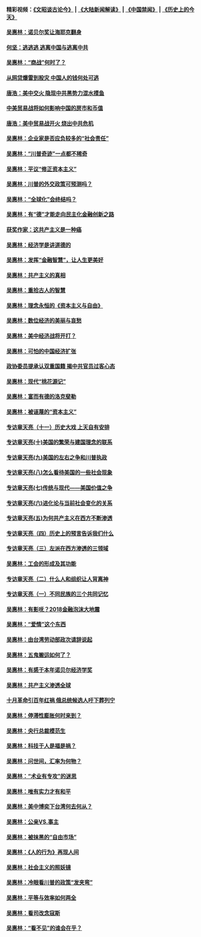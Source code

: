 #### 精彩视频：[《文昭谈古论今》](https://github.com/gfw-breaker/wenzhao/blob/master/README.md?t=12210631) | [《大陆新闻解读》](https://github.com/gfw-breaker/ntdtv-comedy/blob/master/README.md?t=12210631) | [《中国禁闻》](https://github.com/gfw-breaker/ntdtv-news/blob/master/README.md?t=12210631) | [《历史上的今天》](https://github.com/gfw-breaker/today-in-history/blob/master/README.md?t=12210631) 

#### [吴惠林：诺贝尔奖让海耶克翻身](../pages/nsc423/n10890049.md?t=12210631) 

#### [何坚：逃逃逃 逃离中国与逃离中共](../pages/nsc423/n10592891.md?t=12210631) 

#### [吴惠林：“商战”何时了？](../pages/nsc423/n10573558.md?t=12210631) 

#### [从网贷爆雷到股灾 中国人的钱何处可逃](../pages/nsc423/n10572800.md?t=12210631) 

#### [唐浩：美中交火 隐现中共黑势力混水摸鱼](../pages/nsc423/n10544040.md?t=12210631) 

#### [中美贸易战将如何影响中国的房市和币值](../pages/nsc423/n10543697.md?t=12210631) 

#### [唐浩：美中贸易战开火 烧出中共危机](../pages/nsc423/n10540126.md?t=12210631) 

#### [吴惠林：企业家是否应负较多的“社会责任”](../pages/nsc423/n10535022.md?t=12210631) 

#### [吴惠林：“川普奇迹”一点都不稀奇](../pages/nsc423/n10512808.md?t=12210631) 

#### [吴惠林：平议“修正资本主义”](../pages/nsc423/n10495724.md?t=12210631) 

#### [吴惠林：川普的外交政策可预测吗？](../pages/nsc423/n10462387.md?t=12210631) 

#### [吴惠林：“全球化”会终结吗？](../pages/nsc423/n10452838.md?t=12210631) 

#### [吴惠林：有“德”才能走向民主化金融创新之路](../pages/nsc423/n10432292.md?t=12210631) 

#### [获奖作家：这共产主义是一种癌](../pages/nsc423/n10431541.md?t=12210631) 

#### [吴惠林：经济学是讲道德的](../pages/nsc423/n10398014.md?t=12210631) 

#### [吴惠林：发挥“金融智慧”，让人生更美好](../pages/nsc423/n10375019.md?t=12210631) 

#### [吴惠林：共产主义的真相](../pages/nsc423/n10351394.md?t=12210631) 

#### [吴惠林：重拾古人的智慧](../pages/nsc423/n10337691.md?t=12210631) 

#### [吴惠林：理念永恒的《资本主义与自由》](../pages/nsc423/n10316274.md?t=12210631) 

#### [吴惠林：数位经济的美丽与哀愁](../pages/nsc423/n10292946.md?t=12210631) 

#### [吴惠林：美中经济战将开打？](../pages/nsc423/n10258825.md?t=12210631) 

#### [吴惠林：可怕的中国经济扩张](../pages/nsc423/n10219147.md?t=12210631) 

#### [政协委员提承认双重国籍 揭中共官员过客心态](../pages/nsc423/n10208809.md?t=12210631) 

#### [吴惠林：现代“桃花源记”](../pages/nsc423/n10185234.md?t=12210631) 

#### [吴惠林：富而有德的洛克斐勒](../pages/nsc423/n10142264.md?t=12210631) 

#### [吴惠林：被诬蔑的“资本主义”](../pages/nsc423/n10124816.md?t=12210631) 

#### [专访章天亮（十一）历史大戏 上天自有安排](../pages/nsc423/n10094905.md?t=12210631) 

#### [专访章天亮(十)美国的繁荣与建国理念的联系](../pages/nsc423/n10094899.md?t=12210631) 

#### [专访章天亮(九)美国的左右之争和川普执政](../pages/nsc423/n10094889.md?t=12210631) 

#### [专访章天亮(八)怎么看待美国的一些社会现象](../pages/nsc423/n10094857.md?t=12210631) 

#### [专访章天亮(七)传统与现代——美国价值之争](../pages/nsc423/n10093140.md?t=12210631) 

#### [专访章天亮(六)进化论与当前社会变化的关系](../pages/nsc423/n10092036.md?t=12210631) 

#### [专访章天亮(五)为何共产主义在西方不断渗透](../pages/nsc423/n10083620.md?t=12210631) 

#### [专访章天亮（四）历史上的预言告诉我们什么](../pages/nsc423/n10083606.md?t=12210631) 

#### [专访章天亮（三）左派在西方渗透的三领域](../pages/nsc423/n10081115.md?t=12210631) 

#### [吴惠林：工会的形成及其功能](../pages/nsc423/n10080633.md?t=12210631) 

#### [专访章天亮（二）什么人和组织让人背离神](../pages/nsc423/n10076637.md?t=12210631) 

#### [专访章天亮（一）不同民族的三个共同记忆](../pages/nsc423/n10074188.md?t=12210631) 

#### [吴惠林：有影呒？2018金融泡沫大地震](../pages/nsc423/n10040534.md?t=12210631) 

#### [吴惠林：“爱情”这个东西](../pages/nsc423/n10019423.md?t=12210631) 

#### [吴惠林：由台湾劳动部政次请辞说起](../pages/nsc423/n9979679.md?t=12210631) 

#### [吴惠林：五鬼搬运如何了？](../pages/nsc423/n9925338.md?t=12210631) 

#### [吴惠林：有感于本年诺贝尔经济学奖](../pages/nsc423/n9871883.md?t=12210631) 

#### [吴惠林：共产主义渗透全球](../pages/nsc423/n9812748.md?t=12210631) 

#### [十月革命引百年红祸 俄总统候选人吁下葬列宁](../pages/nsc423/n9810182.md?t=12210631) 

#### [吴惠林：停滞性膨胀何时来到？](../pages/nsc423/n9764136.md?t=12210631) 

#### [吴惠林：央行总裁模范生](../pages/nsc423/n9728134.md?t=12210631) 

#### [吴惠林：科技于人是福是祸？](../pages/nsc423/n9672982.md?t=12210631) 

#### [吴惠林：问世间，汇率为何物？](../pages/nsc423/n9621788.md?t=12210631) 

#### [吴惠林：“术业有专攻”的迷思](../pages/nsc423/n9580363.md?t=12210631) 

#### [吴惠林：唯有实力才有和平](../pages/nsc423/n9529599.md?t=12210631) 

#### [吴惠林：美中博奕下台湾何去何从？](../pages/nsc423/n9483598.md?t=12210631) 

#### [吴惠林：公亲VS.事主](../pages/nsc423/n9425637.md?t=12210631) 

#### [吴惠林：被抹黑的“自由市场”](../pages/nsc423/n9351545.md?t=12210631) 

#### [吴惠林：《人的行为》再现人间](../pages/nsc423/n9296339.md?t=12210631) 

#### [吴惠林：社会主义的照妖镜](../pages/nsc423/n9243460.md?t=12210631) 

#### [吴惠林：冷眼看川普的政策“发夹弯”](../pages/nsc423/n9120684.md?t=12210631) 

#### [吴惠林：平等与效率如何两全](../pages/nsc423/n9075430.md?t=12210631) 

#### [吴惠林：看司改念寇斯](../pages/nsc423/n9024915.md?t=12210631) 

#### [吴惠林：“看不见”的谁会在乎？](../pages/nsc423/n8977488.md?t=12210631) 

